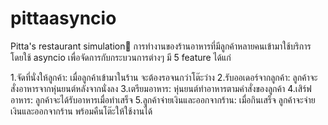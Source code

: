 # pittaasyncio
Pitta's restaurant simulation🍔
การทำงานของร้านอาหารที่มีลูกค้าหลายคนเข้ามาใช้บริการ โดยใช้ asyncio เพื่อจัดการกับกระบวนการต่างๆ 
มี 5 feature ได้แก่

1.จัดที่นั่งให้ลูกค้า: เมื่อลูกค้าเข้ามาในร้าน จะต้องรอจนกว่าโต๊ะว่าง
2.รับออเดอร์จากลูกค้า: ลูกค้าจะสั่งอาหารจากหุ่นยนต์หลังจากนั่งลง
3.เตรียมอาหาร: หุ่นยนต์ทำอาหารตามคำสั่งของลูกค้า
4.เสิร์ฟอาหาร: ลูกค้าจะได้รับอาหารเมื่อทำเสร็จ
5.ลูกค้าจ่ายเงินและออกจากร้าน: เมื่อกินเสร็จ ลูกค้าจะจ่ายเงินและออกจากร้าน พร้อมคืนโต๊ะให้ใช้งานได้